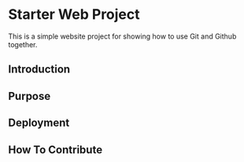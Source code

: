 # Starter Web Project

This is a simple website project for showing
how to use Git and Github together.
## Introduction

## Purpose

## Deployment

## How To Contribute
